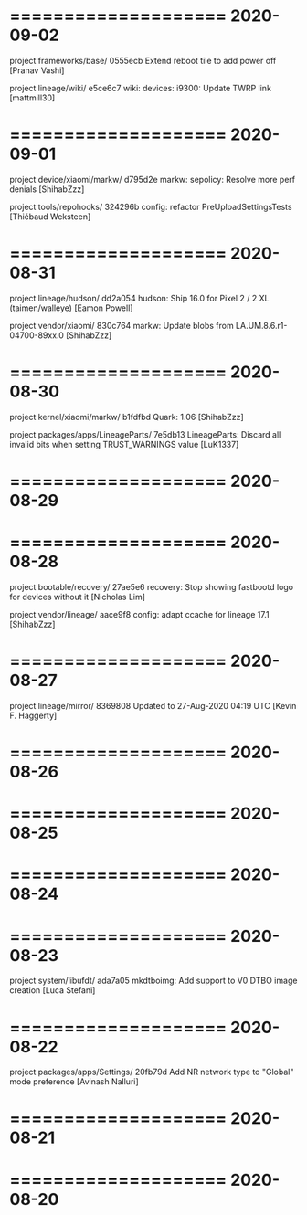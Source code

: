 ====================
     2020-09-02    
====================

project frameworks/base/
0555ecb  Extend reboot tile to add power off  [Pranav Vashi]

project lineage/wiki/
e5ce6c7  wiki: devices: i9300: Update TWRP link  [mattmill30]

====================
     2020-09-01    
====================

project device/xiaomi/markw/
d795d2e  markw: sepolicy: Resolve more perf denials  [ShihabZzz]

project tools/repohooks/
324296b  config: refactor PreUploadSettingsTests  [Thiébaud Weksteen]

====================
     2020-08-31    
====================

project lineage/hudson/
dd2a054  hudson: Ship 16.0 for Pixel 2 / 2 XL (taimen/walleye)  [Eamon Powell]

project vendor/xiaomi/
830c764  markw: Update blobs from LA.UM.8.6.r1-04700-89xx.0  [ShihabZzz]

====================
     2020-08-30    
====================

project kernel/xiaomi/markw/
b1fdfbd  Quark: 1.06  [ShihabZzz]

project packages/apps/LineageParts/
7e5db13  LineageParts: Discard all invalid bits when setting TRUST_WARNINGS value  [LuK1337]

====================
     2020-08-29    
====================

====================
     2020-08-28    
====================

project bootable/recovery/
27ae5e6  recovery: Stop showing fastbootd logo for devices without it  [Nicholas Lim]

project vendor/lineage/
aace9f8  config: adapt ccache for lineage 17.1  [ShihabZzz]

====================
     2020-08-27    
====================

project lineage/mirror/
8369808  Updated to 27-Aug-2020 04:19 UTC  [Kevin F. Haggerty]

====================
     2020-08-26    
====================

====================
     2020-08-25    
====================

====================
     2020-08-24    
====================

====================
     2020-08-23    
====================

project system/libufdt/
ada7a05  mkdtboimg: Add support to V0 DTBO image creation  [Luca Stefani]

====================
     2020-08-22    
====================

project packages/apps/Settings/
20fb79d  Add NR network type to "Global" mode preference  [Avinash Nalluri]

====================
     2020-08-21    
====================

====================
     2020-08-20    
====================


